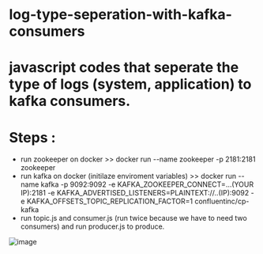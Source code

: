 # log-type-seperation-with-kafka-consumers
# javascript codes that seperate the type of logs (system, application) to kafka consumers.
 
 # Steps : 
 * run zookeeper on docker >> docker run --name zookeeper -p 2181:2181 zookeeper
 * run kafka on docker (initilaze enviroment variables) >> docker run --name kafka -p 9092:9092 -e KAFKA_ZOOKEEPER_CONNECT=...(YOUR IP):2181 -e KAFKA_ADVERTISED_LISTENERS=PLAINTEXT://..(IP):9092 -e KAFKA_OFFSETS_TOPIC_REPLICATION_FACTOR=1 confluentinc/cp-kafka
 * run topic.js and consumer.js (run twice because we have to need two consumers) and run producer.js to produce.
 
 ![image](https://user-images.githubusercontent.com/101645111/211812799-f1da6e85-127b-49a3-8b49-510c62b2a03e.png)
